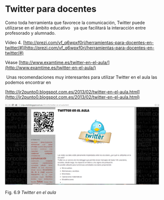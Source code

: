# Twitter para docentes

Como toda herramienta que favorece la comunicación, Twitter puede utilizarse en el ámbito educativo   ya que facilitará la interacción entre profesorado y alumnado. 

Vídeo 4. [http://prezi.com/vf_q6wpxf0rj/herramientas-para-docentes-en-twitter/#](http://prezi.com/vf_q6wpxf0rj/herramientas-para-docentes-en-twitter/#)

Véase [http://www.examtime.es/twitter-en-el-aula/](http://www.examtime.es/twitter-en-el-aula/)

 Unas recomendaciones muy interesantes para utilizar Twitter en el aula las podemos encontrar en 

[http://jr2punto0.blogspot.com.es/2013/02/twitter-en-el-aula.html](http://jr2punto0.blogspot.com.es/2013/02/twitter-en-el-aula.html)


![Twitter para docentes](img/tw6.png "Twitter para docentes")


Fig. 6.9 _Twitter en el aula_

